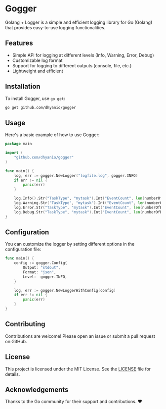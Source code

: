 # Gogger

Golang + Logger is a simple and efficient logging library for Go (Golang) that provides easy-to-use logging functionalities.

## Features

- Simple API for logging at different levels (Info, Warning, Error, Debug)
- Customizable log format
- Support for logging to different outputs (console, file, etc.)
- Lightweight and efficient

## Installation

To install Gogger, use `go get`:

```sh
go get github.com/dhyanio/gogger
```

## Usage

Here's a basic example of how to use Gogger:

```go
package main

import (
    "github.com/dhyanio/gogger"
)

func main() {
    log, err := gogger.NewLogger("logfile.log", gogger.INFO)
    if err != nil {
        panic(err)
    }

    log.Info().Str("TaskType", "mytask").Int("EventCount", len(numberOfEvens)).Msg("This is an info message")
    log.Warning.Str("TaskType", "mytask").Int("EventCount", len(numberOfEvens)).Msg("This is an warning message")
    log.Error.Str("TaskType", "mytask").Int("EventCount", len(numberOfEvens)).Msg("This is an error message")
    log.Debug.Str("TaskType", "mytask").Int("EventCount", len(numberOfEvens)).Msg("This is an debug message")
}
```

## Configuration

You can customize the logger by setting different options in the configuration file:

```go
func main() {
    config := gogger.Config{
        Output: "stdout",
        Format: "json",
        Level:  gogger.INFO,
    }

    log, err := gogger.NewLoggerWithConfig(config)
    if err != nil {
        panic(err)
    }
}
```

## Contributing

Contributions are welcome! Please open an issue or submit a pull request on GitHub.

## License

This project is licensed under the MIT License. See the [LICENSE](LICENSE) file for details.

## Acknowledgements

Thanks to the Go community for their support and contributions. ❤️
